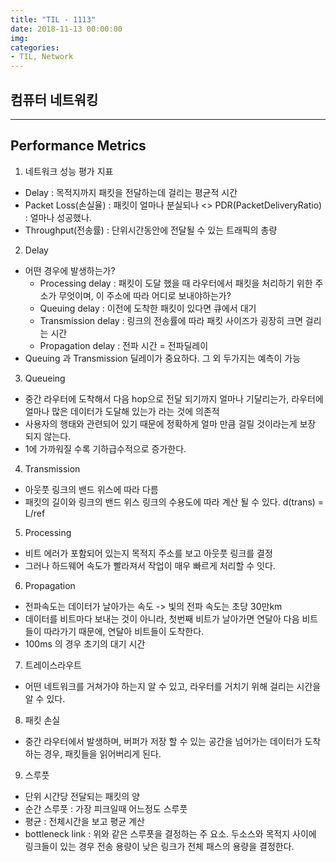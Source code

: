 ```yaml
---
title: "TIL - 1113"
date: 2018-11-13 00:00:00
img:
categories:
- TIL, Network
---
```


## 컴퓨터 네트워킹

----

## Performance Metrics

1. 네트워크 성능 평가 지표
- Delay : 목적지까지 패킷을 전달하는데 걸리는 평균적 시간
- Packet Loss(손실율) : 패킷이 얼마나 분실되나 <> PDR(PacketDeliveryRatio) : 얼마나 성공했나.
- Throughput(전송률) : 단위시간동안에 전달될 수 있는 트래픽의 총량

2. Delay
- 어떤 경우에 발생하는가?
  - Processing delay : 패킷이 도달 했을 때 라우터에서 패킷을 처리하기 위한 주소가 무엇이며, 이 주소에 따라 어디로 보내야하는가?
  - Queuing delay : 이전에 도착한 패킷이 있다면 큐에서 대기
  - Transmission delay : 링크의 전송률에 따라 패킷 사이즈가 굉장히 크면 걸리는 시간
  - Propagation delay : 전파 시간 = 전파딜레이
- Queuing 과 Transmission 딜레이가 중요하다. 그 외 두가지는 예측이 가능

3.  Queueing
- 중간 라우터에 도착해서 다음 hop으로 전달 되기까지 얼마나 기달리는가, 라우터에 얼마나 많은 데이터가 도달해 있는가 라는 것에 의존적
- 사용자의 행태와 관련되어 있기 때문에 정확하게 얼마 만큼 걸릴 것이라는게 보장 되지 않는다.
- 1에 가까워질 수록 기하급수적으로 증가한다.

4. Transmission
- 아웃풋 링크의 밴드 위스에 따라 다름
- 패킷의 길이와 링크의 밴드 위스 링크의 수용도에 따라 계산 될 수 있다. d(trans) = L/ref

5. Processing
- 비트 에러가 포함되어 있는지 목적지 주소를 보고 아웃풋 링크를 결정
- 그러나 하드웨어 속도가 빨라져서 작업이 매우 빠르게 처리할 수 잇다.

6. Propagation
- 전파속도는 데이터가 날아가는 속도 -> 빛의 전파 속도는 초당 30만km
- 데이터를 비트마다 보내는 것이 아니라, 첫번째 비트가 날아가면 연달아 다음 비트들이 따라가기 때문에, 연달아 비트들이 도착한다.
- 100ms 의 경우 초기의 대기 시간

7. 트레이스라우트
- 어떤 네트워크를 거쳐가야 하는지 알 수 있고, 라우터를 거치기 위해 걸리는 시간을 알 수 있다.

8. 패킷 손실
- 중간 라우터에서 발생하며, 버퍼가 저장 할 수 있는 공간을 넘어가는 데이터가 도착하는 경우, 패킷들을 읽어버리게 된다.

9. 스루풋
- 단위 시간당 전달되는 패킷의 양
- 순간 스루풋 : 가장 피크일때 어느정도 스루풋
- 평균 : 전체시간을 보고 평균 계산
- bottleneck link : 위와 같은 스루픗을 결정하는 주 요소. 두소스와 목적지 사이에 링크들이 있는 경우 전송 용량이 낮은 링크가 전체 패스의 용량을 결정한다. 
